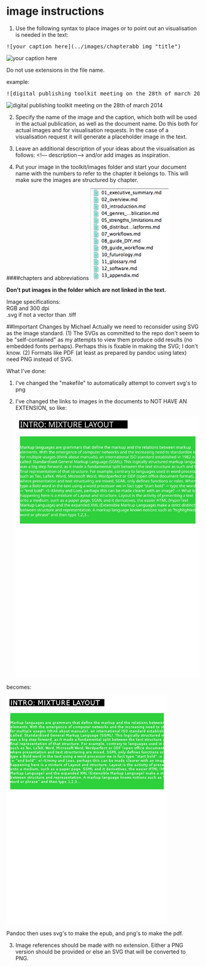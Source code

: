 # image instructions

1. Use the following syntax to place images or to point out an visualisation is needed in the text:

<pre>![your caption here](../images/chapterabb_img "title")</pre>

![your caption here](../images/chapterabb_img "title")  

Do not use extensions in the file name.


example:

<pre>![digital publishing toolkit meeting on the 28th of march 2014](../images/exsu_grouppicture "geeks")</pre>

![digital publishing toolkit meeting on the 28th of march 2014](../images/exsu_grouppicture "geeks")

2. Specify the name of the image and the caption, which both will be used in the actual publication, as well as the document name.
Do this both for actual images and for visualisation requests. In the case of a visualisation request it will generate a placeholder image in the text.

3. Leave an additional description of your ideas about the visualisation as follows: <!— description—>
and/or add images as inspiration.

4. Put your image in the toolkit/images folder and start your document name with the numbers to refer to the chapter it belongs to. This will make sure the images are structured by chapter.  

####chapters and abbreviations 
![chapter screenshot](../images/chapterstructure_screenshot.jpg "chapter numbers")

<b>Don’t put images in the folder which are not linked in the text.</b>

Image specifications:  
RGB and 300 dpi  
.svg if not a vector than .tiff  


##Important Changes by Michael
Actually we need to reconsider using SVG as the image standard.
(1) The SVGs as committed to the repo don't seem to be "self-contained" as my attempts to view them produce odd results (no embedded fonts perhaps). Perhaps this is fixable in making the SVG; I don't know.
(2) Formats like PDF (at least as prepared by pandoc using latex) need PNG instead of SVG.

What I've done:
1. I've changed the "makefile" to automatically attempt to convert svg's to png
2. I've changed the links to images in the documents to NOT HAVE AN EXTENSION, so like:

   ![your caption here](../images/_in_progress/03_1_intro_mixture_layout.svg "MIXTURE")

becomes:

   ![your caption here](../images/_in_progress/03_1_intro_mixture_layout.png "MIXTURE")

Pandoc then uses svg's to make the epub, and png's to make the pdf.

3. Image references should be made with no extension. Either a PNG version should be provided or else an SVG that will be converted to PNG.

